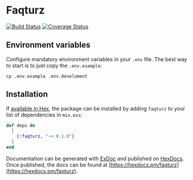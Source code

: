 # Faqturz

[![Build Status](https://travis-ci.org/goozzik/faqturz.svg?branch=master)](https://travis-ci.org/goozzik/faqturz)
[![Coverage Status](https://coveralls.io/repos/github/goozzik/faqturz/badge.svg)](https://coveralls.io/github/goozzik/faqturz)

## Environment variables

Configure mandatory environment variables in your `.env` file. The best way to start is to just copy the `.env.example`:

```
cp .env.example .env.develoment
```

## Installation

If [available in Hex](https://hex.pm/docs/publish), the package can be installed
by adding `faqturz` to your list of dependencies in `mix.exs`:

```elixir
def deps do
  [
    {:faqturz, "~> 0.1.0"}
  ]
end
```

Documentation can be generated with [ExDoc](https://github.com/elixir-lang/ex_doc)
and published on [HexDocs](https://hexdocs.pm). Once published, the docs can
be found at [https://hexdocs.pm/faqturz](https://hexdocs.pm/faqturz).
